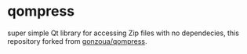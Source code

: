 # qompress
super simple Qt library for accessing Zip files with no dependecies,
this repository forked from [gonzoua/qompress](https://github.com/gonzoua/qompress).

